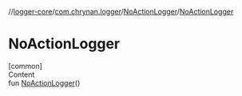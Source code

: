 //[logger-core](../../../index.md)/[com.chrynan.logger](../index.md)/[NoActionLogger](index.md)/[NoActionLogger](-no-action-logger.md)



# NoActionLogger  
[common]  
Content  
fun [NoActionLogger](-no-action-logger.md)()  



